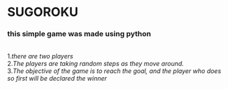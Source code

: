 # SUGOROKU
### this simple game was made using python

<br>1.*there are two players*
<br>2.*The players are taking random steps as they move around.*
<br>3.*The objective of the game is to reach the goal, and the player who does so first will be declared the winner*
